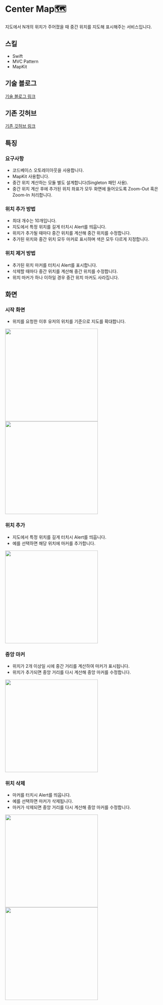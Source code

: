# Center Map🗺️
지도에서 N개의 위치가 주어졌을 때 중간 위치를 지도해 표시해주는 서비스입니다.

## 스킬
- Swift
- MVC Pattern
- MapKit


## 기술 블로그
[기술 블로그 링크](https://velog.io/@leeesangheee/Center-Map-%ED%94%84%EB%A1%9C%EC%A0%9D%ED%8A%B8)

## 기존 깃허브
[기존 깃허브 링크](https://github.com/della-padula/YappUltraHardPractice/tree/personal/Sanghee-2/Sanghee/Practice2/Practice2)


## 특징

### 요구사항
- 코드베이스 오토레이아웃을 사용합니다.
- MapKit 사용합니다.
- 중간 위치 계산하는 모듈 별도 설계합니다(Singleton 패턴 사용).
- 중간 위치 계산 후에 추가된 위치 좌표가 모두 화면에 들어오도록 Zoom-Out 혹은 Zoom-In 처리합니다.

### 위치 추가 방법
- 최대 개수는 10개입니다.
- 지도에서 특정 위치를 길게 터치시 Alert를 띄웁니다.
- 위치가 추가될 때마다 중간 위치를 계산해 중간 위치를 수정합니다.
- 추가된 위치와 중간 위치 모두 마커로 표시하며 색은 모두 다르게 지정합니다.

### 위치 제거 방법
- 추가된 위치 마커를 터치시 Alert를 표시합니다.
- 삭제할 때마다 중간 위치를 계산해 중간 위치를 수정합니다.
- 위치 마커가 하나 이하일 경우 중간 위치 마커도 사라집니다.

## 화면

### 시작 화면
- 위치를 요청한 이후 유저의 위치를 기준으로 지도를 확대합니다.
<img src="https://user-images.githubusercontent.com/61302874/135650630-83e2b068-2612-4cce-8eb8-d7fa45b199ae.gif" width="300" align="left" >
<img src="https://user-images.githubusercontent.com/61302874/135650677-a8574ee1-c387-443f-ad2a-a61037ce2385.gif" width="300" >

### 위치 추가
- 지도에서 특정 위치를 길게 터치시 Alert를 띄웁니다.
- 예를 선택하면 해당 위치에 마커를 추가합니다.
<img src="https://user-images.githubusercontent.com/61302874/135650739-84d1511f-60bb-4586-b887-ce2e222af2e8.gif" width="300" >

### 중앙 마커
- 위치가 2개 이상일 시에 중간 거리를 계산하여 마커가 표시됩니다.
- 위치가 추가되면 중앙 거리를 다시 계산해 중앙 마커를 수정합니다.
<img src="https://user-images.githubusercontent.com/61302874/135650803-693e11f3-1af0-4e59-9d14-ed48f0751e4b.gif" width="300" >

### 위치 삭제
- 마커를 터치시 Alert를 띄웁니다.
- 예를 선택하면 마커가 삭제됩니다.
- 마커가 삭제되면 중앙 거리를 다시 계산해 중앙 마커를 수정합니다.
<img src="https://user-images.githubusercontent.com/61302874/135650870-93e5088a-eb18-4f06-a7f5-5f5312926030.gif" width="300" align="left" >
<img src="https://user-images.githubusercontent.com/61302874/135650922-49dd0281-7e00-4865-9c50-3b9b87ab69e8.gif" width="300" >
